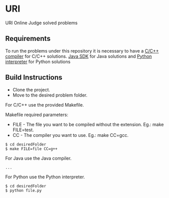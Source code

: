 # URI

URI Online Judge solved problems

## Requirements ##

To run the problems under this repository it is necessary to have a [C/C++ compiler](https://gcc.gnu.org/) for C/C++ solutions. [Java SDK](http://www.oracle.com/technetwork/indexes/downloads/index.html?ssSourceSiteId=ocomen) for Java solutions and [Python interpreter](https://www.python.org/) for Python solutions

## Build Instructions ##

* Clone the project.
* Move to the desired problem folder.

For C/C++ use the provided Makefile.

Makefile required parameters:
* FILE - The file you want to be compiled without the extension. Eg.: make FILE=test.
* CC - The compiler you want to use. Eg.: make CC=gcc.

```
$ cd desiredFolder
$ make FILE=file CC=g++
```

For Java use the Java compiler.

```
...
```

For Python use the Python interpreter.

```
$ cd desiredFolder
$ python file.py
```
